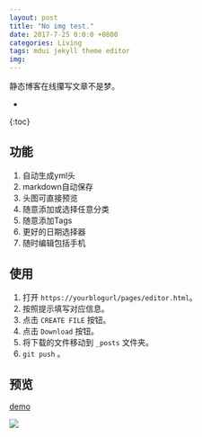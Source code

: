 ```yaml
---
layout: post
title: "No img test."
date: 2017-7-25 0:0:0 +0800
categories: Living
tags: mdui jekyll theme editor
img:
---
```

静态博客在线攥写文章不是梦。

*
{:toc}

## 功能

1. 自动生成yml头
2. markdown自动保存
3. 头图可直接预览
4. 随意添加或选择任意分类
5. 随意添加Tags
6. 更好的日期选择器
7. 随时编辑包括手机

## 使用

1. 打开 `https://yourblogurl/pages/editor.html`。
2. 按照提示填写对应信息。
4. 点击 `CREATE FILE` 按钮。
5. 点击 `Download` 按钮。
6. 将下载的文件移动到 `_posts` 文件夹。
7. `git push` 。

## 预览

[demo](https://blog.kejun.me/pages/editor.html)

![](https://ooo.0o0.ooo/2017/05/30/592d4280948fb.jpg)
